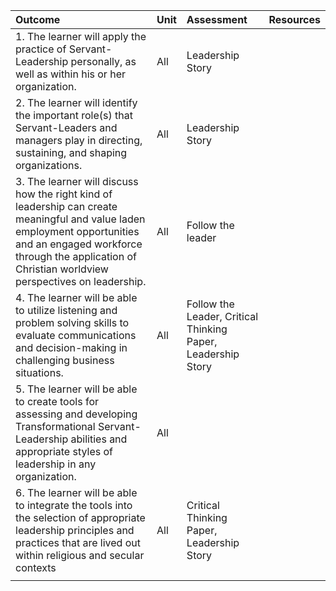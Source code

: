 | Outcome | Unit | Assessment | Resources |
| :--- | :--- | :--- | :--- |
| 1. The learner will apply the practice of Servant-Leadership personally, as well as within his or her organization. | All | Leadership Story |  |
| 2. The learner will identify the important role\(s\) that Servant-Leaders and managers play in directing, sustaining, and shaping organizations. | All | Leadership Story |  |
| 3. The learner will discuss how the right kind of leadership can create meaningful and value laden employment opportunities and an engaged workforce through the application of Christian worldview perspectives on leadership. | All | Follow the leader |  |
| 4. The learner will be able to utilize listening and problem solving skills to evaluate communications and decision-making in challenging business situations. | All | Follow the Leader, Critical Thinking Paper, Leadership Story |  |
| 5. The learner will be able to create tools for assessing and developing Transformational Servant-Leadership abilities and appropriate styles of leadership in any organization. | All |  |  |
| 6. The learner will be able to integrate the tools into the selection of appropriate leadership principles and practices that are lived out within religious and secular contexts | All | Critical Thinking Paper, Leadership Story |  |
|  |  |  |  |



